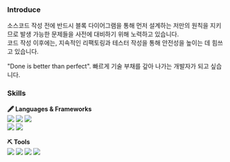 ### Introduce
소스코드 작성 전에 반드시 블록 다이어그램을 통해 먼저 설계하는 저만의 원칙을 지키므로 발생 가능한 문제들을 사전에 대비하기 위해 노력하고 있습니다.  
코드 작성 이후에는, 지속적인 리팩토링과 테스터 작성을 통해 안전성을 높이는 데 힘쓰고 있습니다.

"Done is better than perfect". 빠르게 기술 부채를 갚아 나가는 개발자가 되고 싶습니다.


### Skills
**🖋 Languages & Frameworks**  
<img src="https://img.shields.io/badge/python-3776AB?style=flat-square&logo=python&logoColor=yellow"/>
<img src="https://img.shields.io/badge/c++-00599C?style=flat-square&logo=C++&logoColor=white"/>
<img src="https://img.shields.io/badge/JavaScript-F7DF1E?style=flat-square&logo=Javascript&logoColor=black"/>  
<img src="https://img.shields.io/badge/django-092E20?style=flat-square&logo=django&logoColor=green"/>
<img src="https://img.shields.io/badge/Node.js-339933?style=flat-square&logo=Node.js&logoColor=green"/>

**⛏ Tools**  
<img src="https://img.shields.io/badge/MySQL-4479A1?style=flat-square&logo=MySQL&logoColor=white"/>
<img src="https://img.shields.io/badge/Amazon AWS-232F3E?style=flat-square&logo=Amazon AWS&logoColor=yellow"/>
<img src="https://img.shields.io/badge/NGINX-009639?style=flat-square&logo=NGINX&logoColor=green"/>
<img src="https://img.shields.io/badge/Docker-2496ED?style=flat-square&logo=Docker&logoColor=white"/>



<!---
YamKant/YamKant is a ✨ special ✨ repository because its `README.md` (this file) appears on your GitHub profile.
You can click the Preview link to take a look at your changes.
--->
